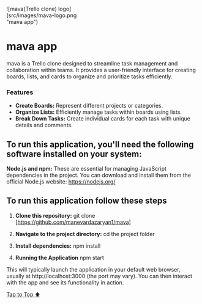 <a id='top'></a>

<div style="width: 200px;">
  ![mava(Trello clone) logo](src/images/mava-logo.png "mava app")
</div>

# mava app

mava is a Trello clone designed to streamline task management and collaboration within teams. It provides a user-friendly interface for creating boards, lists, and cards to organize and prioritize tasks efficiently.

### Features

- **Create Boards:** Represent different projects or categories.
- **Organize Lists:** Efficiently manage tasks within boards using lists.
- **Break Down Tasks:** Create individual cards for each task with unique details and comments.

## To run this application, you'll need the following software installed on your system:

**Node.js and npm:** These are essential for managing JavaScript dependencies in the project. You can download and install them from the official Node.js website: https://nodejs.org/

## To run this application follow these steps

1. **Clone this repository:**
   git clone [https://github.com/manevardazaryan1/mava]

2. **Navigate to the project directory:**
    cd the project folder

3. **Install dependencies:**
    npm install

4. **Running the Application**
    npm start

This will typically launch the application in your default web browser, usually at http://localhost:3000 (the port may vary). You can then interact with the app and see its functionality in action.

[Tap to Top ⬆](#top)